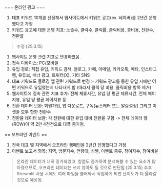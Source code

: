 === 온라인 광고 ===
1. 대표 키워드 10개를 선정해서 웹사이트에서 키워드 광고(ex. 네이버)를 2년간 운영했다고 가정
2. 키워드 광고에 대한 운영 지표: 노출수, 클릭수, 클릭률, 클릭비용, 총비용, 전환수, 전환률

> 수정 (25.3.15)
1. 웹사이트 운영 관련 지표로 변경하였음.
2. 접속 디바이스: PC/모바일
3. 유입 경로: 직접 유입, 키워드 검색, 블로그, 카페, 이메일, 카카오톡, 메타, 인스타그램, 유튜브, 배너 광고, 트위터(X), 기타 SNS
4. 대표 키워드도 플로깅 앱 관련 키워드로 변경 > 키워드 광고를 통한 유입 시에만 어떤 키워드로 유입했는지 나타내게 함 (따라서 클릭 당 비용, 클릭비용 항목 제거)
5. 웹사이트에 접속 관련 지표 추가: 전체 체류시간, 유입 당 평균 체류시간, 전체 페이지뷰, 유입 당 평균 페이지뷰 등
6. 전환 데이터 보완: 회원가입, 앱 다운로드, 구독(뉴스레터 또는 알람설정) 그리고 이 셋을 모두 합한 전환수
7. 전환율 데이터 보완: 각 전환에 대한 유입 대비 전환율 구함
-> 전체 데이터 행(ROW)이 약 2만 4천건으로 대폭 증가됨.

== 오프라인 이벤트 ==
1. 전국 대표 몇 지역에서 오프라인 캠페인을 2년간 진행했다고 가정
2. 이벤트 보고서 항목: 지역, 방문자수, 연령대, 성별, 이벤트 종류, 참여자수, 참여비율

> 온라인 데이터가 대폭 증가되었고, 칼럼도 증가하여 분석해볼 수 있는 요소가 많아졌으므로, 오프라인 데이터는 쓰지 않아도 될 것으로 판단됨 (25.3.15)
> 추후 Streamlit 사용 시에도 여러 파일을 불러와서 작업하게 되면 난이도가 더 올라갈 것으로 예상됨.

